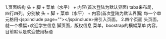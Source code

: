 1.页面结构
    头 + 脚 + 菜单（水平） + 内容(首次登陆为默认界面)
    taba来布局，
        四行四列。分别放 头 + 脚 + 菜单（水平） + 内容(首次登陆为默认界面)
        每一个单元格用<jsp:include page=""></jsp:include>来引入页面。
2.四个页面
    头页面，就一个横幅+欢迎学生信息
    脚页面，版权信息
    菜单，boostrap的横幅菜单
    内容，目前默认是欢迎使用标语
    